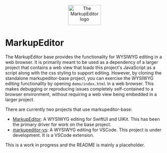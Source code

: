 <p align="center">
    <picture>
        <source media="(prefers-color-scheme: dark)" srcset="https://github.com/user-attachments/assets/457e1186-ef4f-42ab-add7-77e6b33dc108">
        <source media="(prefers-color-scheme: light)" srcset="https://github.com/user-attachments/assets/c2f486f2-9730-4b39-b3f1-06544e187344">
        <img alt="The MarkupEditor logo" src="https://github.com/user-attachments/assets/c2f486f2-9730-4b39-b3f1-06544e187344" width="104px" height="64px" >
    </picture>
</p>

# MarkupEditor

The MarkupEditor base provides the functionality for WYSIWYG editing in a web browser. It is primarily meant to be used as a dependency of a larger project that contains a web view that loads this project's JavaScript as a script along with the css styling to support editing. However, by cloning the standalone markupeditor-base project, you can exercise the WYSIWYG editing functionality by opening `demo/index.html` in a web browser. This makes debugging or reproducing issues completely self-contained to a browser environment, without requiring a web view being embedded in a larger project.

There are currently two projects that use markupeditor-base:

* [MarkupEditor](https://github.com/stevengharris/MarkupEditor): A WYSIWYG editing for SwiftUI and UIKit. This has been the primary driver for work on the base project.
* [markupeditor-vs](https://github.com/stevengharris/): A WYSIWYG editing for VSCode. This project is under development. It is a VSCode extension.

This is a work in progress and the README is mainly a placeholder.